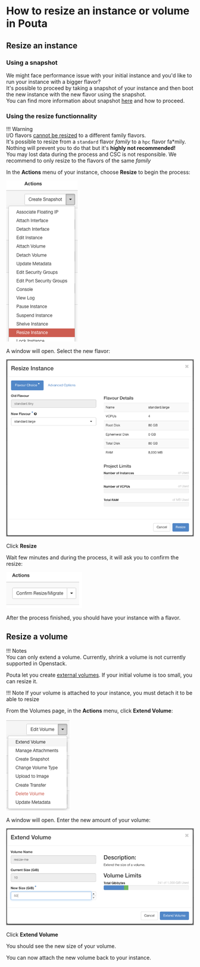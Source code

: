 # How to resize an instance or volume in Pouta
## Resize an instance
### Using a snapshot
We might face performance issue with your initial instance and you'd like to run your instance with a bigger flavor?  
It's possible to proceed by taking a snapshot of your instance and then boot the new instance with the new flavor using the snapshot.  
You can find more information about snapshot [here](../../cloud/pouta/snapshots) and how to proceed.

### Using the resize functionnality 
!!! Warning    
    I/O flavors [cannot be resized](../../cloud/pouta/vm-flavors-and-billing#io-flavors-2) to a different family flavors.  
    It's possible to resize from a `standard` flavor *family* to a `hpc` flavor fa*mily. Nothing will prevent you to do that but it's **highly not recommended!**  
    You may lost data during the process and CSC is not responsible. We recommend to only resize to the flavors of the same *family*

In the **Actions** menu of your instance, choose **Resize** to begin the process:  

![resize-button](img/resize_button.png)

A window will open. Select the new flavor:

![resize-windows](img/resize_window.png)

Click **Resize**

Wait few minutes and during the process, it will ask you to confirm the resize:

![confirm-resize](img/confirm_resize.png)

After the process finished, you should have your instance with a flavor.


## Resize a volume
!!! Notes  
    You can only extend a volume. Currently, shrink a volume is not currently supported in Openstack.

Pouta let you create [external volumes](../../cloud/pouta/storage.md). If your initial volume is too small, you can resize it.

!!! Note
    If your volume is attached to your instance, you must detach it to be able to resize

From the Volumes page, in the **Actions** menu, click **Extend Volume**:

![resize-volume](img/resize_volume.png)

A window will open. Enter the new amount of your volume:

![resize-volume-window](img/resize_volume_window.png)

Click **Extend Volume**

You should see the new size of your volume.

You can now attach the new volume back to your instance.
